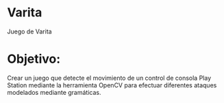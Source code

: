 Varita
======

Juego de Varita 

# Objetivo:

Crear  un juego que detecte el movimiento de un control de consola Play Station mediante la herramienta OpenCV 
para efectuar diferentes ataques modelados mediante gramáticas.


